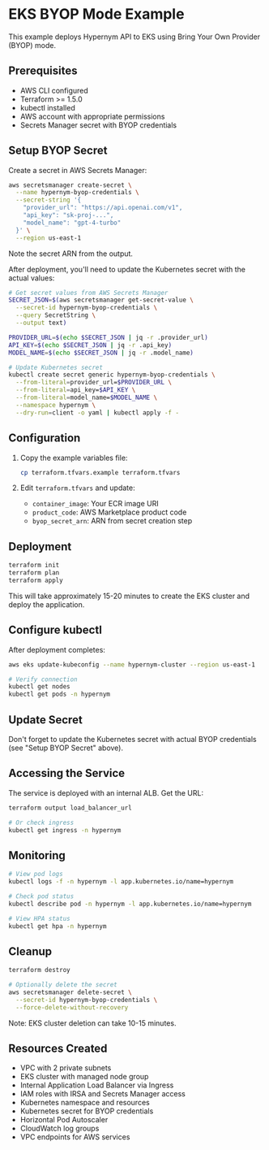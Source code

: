 # EKS BYOP Mode Example

This example deploys Hypernym API to EKS using Bring Your Own Provider (BYOP) mode.

## Prerequisites

- AWS CLI configured
- Terraform >= 1.5.0
- kubectl installed
- AWS account with appropriate permissions
- Secrets Manager secret with BYOP credentials

## Setup BYOP Secret

Create a secret in AWS Secrets Manager:

```bash
aws secretsmanager create-secret \
  --name hypernym-byop-credentials \
  --secret-string '{
    "provider_url": "https://api.openai.com/v1",
    "api_key": "sk-proj-...",
    "model_name": "gpt-4-turbo"
  }' \
  --region us-east-1
```

Note the secret ARN from the output.

After deployment, you'll need to update the Kubernetes secret with the actual values:

```bash
# Get secret values from AWS Secrets Manager
SECRET_JSON=$(aws secretsmanager get-secret-value \
  --secret-id hypernym-byop-credentials \
  --query SecretString \
  --output text)

PROVIDER_URL=$(echo $SECRET_JSON | jq -r .provider_url)
API_KEY=$(echo $SECRET_JSON | jq -r .api_key)
MODEL_NAME=$(echo $SECRET_JSON | jq -r .model_name)

# Update Kubernetes secret
kubectl create secret generic hypernym-byop-credentials \
  --from-literal=provider_url=$PROVIDER_URL \
  --from-literal=api_key=$API_KEY \
  --from-literal=model_name=$MODEL_NAME \
  --namespace hypernym \
  --dry-run=client -o yaml | kubectl apply -f -
```

## Configuration

1. Copy the example variables file:
   ```bash
   cp terraform.tfvars.example terraform.tfvars
   ```

2. Edit `terraform.tfvars` and update:
   - `container_image`: Your ECR image URI
   - `product_code`: AWS Marketplace product code
   - `byop_secret_arn`: ARN from secret creation step

## Deployment

```bash
terraform init
terraform plan
terraform apply
```

This will take approximately 15-20 minutes to create the EKS cluster and deploy the application.

## Configure kubectl

After deployment completes:

```bash
aws eks update-kubeconfig --name hypernym-cluster --region us-east-1

# Verify connection
kubectl get nodes
kubectl get pods -n hypernym
```

## Update Secret

Don't forget to update the Kubernetes secret with actual BYOP credentials (see "Setup BYOP Secret" above).

## Accessing the Service

The service is deployed with an internal ALB. Get the URL:

```bash
terraform output load_balancer_url

# Or check ingress
kubectl get ingress -n hypernym
```

## Monitoring

```bash
# View pod logs
kubectl logs -f -n hypernym -l app.kubernetes.io/name=hypernym

# Check pod status
kubectl describe pod -n hypernym -l app.kubernetes.io/name=hypernym

# View HPA status
kubectl get hpa -n hypernym
```

## Cleanup

```bash
terraform destroy

# Optionally delete the secret
aws secretsmanager delete-secret \
  --secret-id hypernym-byop-credentials \
  --force-delete-without-recovery
```

Note: EKS cluster deletion can take 10-15 minutes.

## Resources Created

- VPC with 2 private subnets
- EKS cluster with managed node group
- Internal Application Load Balancer via Ingress
- IAM roles with IRSA and Secrets Manager access
- Kubernetes namespace and resources
- Kubernetes secret for BYOP credentials
- Horizontal Pod Autoscaler
- CloudWatch log groups
- VPC endpoints for AWS services
